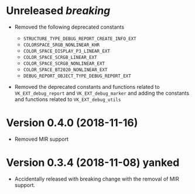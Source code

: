 # Unreleased *breaking*

- Removed the following deprecated constants
    +   `STRUCTURE_TYPE_DEBUG_REPORT_CREATE_INFO_EXT`
    +   `COLORSPACE_SRGB_NONLINEAR_KHR`
    +   `COLOR_SPACE_DISPLAY_P3_LINEAR_EXT`
    +   `COLOR_SPACE_SCRGB_LINEAR_EXT`
    +   `COLOR_SPACE_SCRGB_NONLINEAR_EXT`
    +   `COLOR_SPACE_BT2020_NONLINEAR_EXT`
    +   `DEBUG_REPORT_OBJECT_TYPE_DEBUG_REPORT_EXT`
    
- Removed the deprecated constants and functions related to `VK_EXT_debug_report` and `VK_EXT_debug_marker` and adding the constants and functions related to `VK_EXT_debug_utils`

# Version 0.4.0 (2018-11-16)

- Removed MIR support

# Version 0.3.4 (2018-11-08) **yanked**

- Accidentally released with breaking change with the removal of MIR support.
